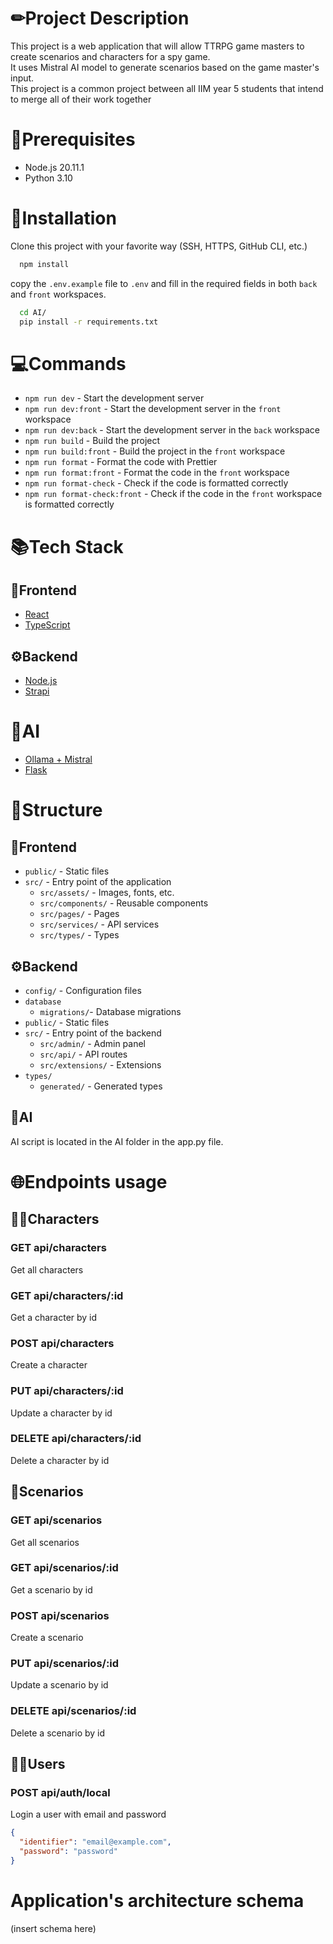 # ✏Project Description
This project is a web application that will allow TTRPG game masters to create scenarios and characters for a spy game.\
It uses Mistral AI model to generate scenarios based on the game master's input.\
This project is a common project between all IIM year 5 students that intend to merge all of their work together

# 🚀Prerequisites

- Node.js 20.11.1
- Python 3.10

# 🔌Installation

Clone this project with your favorite way (SSH, HTTPS, GitHub CLI, etc.)
```bash
  npm install
```
copy the `.env.example` file to `.env` and fill in the required fields in both `back` and `front` workspaces.

```bash
  cd AI/
  pip install -r requirements.txt
```

# 💻Commands

- `npm run dev` - Start the development server
- `npm run dev:front` - Start the development server in the `front` workspace
- `npm run dev:back` - Start the development server in the `back` workspace
- `npm run build` - Build the project
- `npm run build:front` - Build the project in the `front` workspace
- `npm run format` - Format the code with Prettier
- `npm run format:front` - Format the code in the `front` workspace
- `npm run format-check` - Check if the code is formatted correctly
- `npm run format-check:front` - Check if the code in the `front` workspace is formatted correctly


# 📚Tech Stack

## 🎨Frontend
- [React](https://reactjs.org/)
- [TypeScript](https://www.typescriptlang.org/)

## ⚙Backend
- [Node.js](https://nodejs.org/en/)
- [Strapi](https://strapi.io/)

# 🤖AI
- [Ollama + Mistral](https://docs.llamaindex.ai/en/stable/)
- [Flask](https://flask.palletsprojects.com/en/2.1.x/)

# 🚧Structure

## 🎨Frontend
- `public/` - Static files
- `src/` - Entry point of the application
  - `src/assets/` - Images, fonts, etc.
  - `src/components/` - Reusable components
  - `src/pages/` - Pages
  - `src/services/` - API services
  - `src/types/` - Types


## ⚙Backend

- `config/` - Configuration files
- `database`
  - `migrations/`- Database migrations
- `public/` - Static files
- `src/` - Entry point of the backend
  - `src/admin/` - Admin panel
  - `src/api/` - API routes
  - `src/extensions/` - Extensions
- `types/`
  - `generated/` - Generated types

## 🤖AI

AI script is located in the AI folder in the app.py file.


# 🌐Endpoints usage

## 🕵️‍♀️Characters

### GET api/characters
Get all characters

### GET api/characters/:id
Get a character by id

### POST api/characters
Create a character

### PUT api/characters/:id
Update a character by id

### DELETE api/characters/:id
Delete a character by id

## 📖Scenarios

### GET api/scenarios
Get all scenarios

### GET api/scenarios/:id
Get a scenario by id

### POST api/scenarios
Create a scenario

### PUT api/scenarios/:id
Update a scenario by id

### DELETE api/scenarios/:id
Delete a scenario by id


## 👨‍💻Users

### POST api/auth/local
Login a user with email and password
```json
{
  "identifier": "email@example.com",
  "password": "password"
}
```

# Application's architecture schema

(insert schema here)